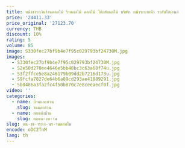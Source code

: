 ```yaml
---
title: หน้าชําระเงินร้านดอกไม้ ร้านผลไม้ ดอกไม้ โต๊ะตัดผลไม้ บริษัท หน้าระบายน้ํา ระดับไฮเอนด์
price: '24411.33'
price_original: '27123.70'
currency: THB
discount: 10%
rating: 5
volume: 85
image: S330fec27bf9b4e7f95c029793bf24730M.jpg
images:
  - S330fec27bf9b4e7f95c029793bf24730M.jpg
  - S2e50d270ee4646e5bb48bc3c63a68f74u.jpg
  - S3f2ffce5e8a246179b09dd2b7216d173u.jpg
  - S9fcfa7827de64b6a89cd293ae41889291.jpg
  - Sb0486a3fa2fc4f50b870c7e8ceeaecf0f.jpg
video: ''
categories:
  - name: บ้านและสวน
    slug: านและสวน
  - name: ตกแต่งบ้าน
    slug: ตกแต-งบ-าน
slug: หน-าช-าระเง-นร-านดอกไม
encode: oDC2TnM
lang: th
---
```

  